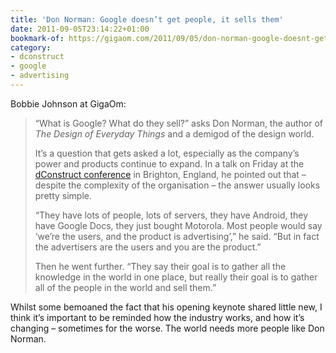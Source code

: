 ```yaml
---
title: 'Don Norman: Google doesn’t get people, it sells them'
date: 2011-09-05T23:14:22+01:00
bookmark-of: https://gigaom.com/2011/09/05/don-norman-google-doesnt-get-people-it-sells-them/
category:
- dconstruct
- google
- advertising
---
```

Bobbie Johnson at GigaOm:

> “What is Google? What do they sell?” asks Don Norman, the author of <cite>The Design of Everyday Things</cite> and a demigod of the design world.
>
> It’s a question that gets asked a lot, especially as the company’s power and products continue to expand. In a talk on Friday at the [dConstruct conference][1] in Brighton, England, he pointed out that – despite the complexity of the organisation – the answer usually looks pretty simple.
>
> “They have lots of people, lots of servers, they have Android, they have Google Docs, they just bought Motorola. Most people would say ‘we’re the users, and the product is advertising’,” he said. “But in fact the advertisers are the users and you are the product.”
>
> Then he went further. “They say their goal is to gather all the knowledge in the world in one place, but really their goal is to gather all of the people in the world and sell them.”

Whilst some bemoaned the fact that his opening keynote shared little new, I think it’s important to be reminded how the industry works, and how it’s changing – sometimes for the worse. The world needs more people like Don Norman.

[1]: http://2011.dconstruct.org/

